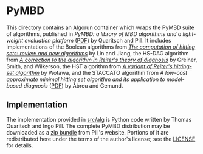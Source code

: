 # PyMBD
This directory contains an Algorun container which wraps the PyMBD suite of algorithms, published in _PyMBD: a library of MBD algorithms and a light-weight evaluation platform_ ([PDF](//dx-2014.ist.tugraz.at/papers/DX14_Tue_PM_tool_paper2.pdf)) by Quaritsch and Pill.
It includes implementations of the Boolean algorithms from [_The computation of hitting sets: review and new algorithms_](//dx.doi.org/10.1016/S0020-0190(02)00506-9) by Lin and Jiang, the HS-DAG algorithm from [_A correction to the algorithm in Reiter's theory of diagnosis_](//dx.doi.org/10.1016/0004-3702(89)90079-9) by Greiner, Smith, and Wilkerson, the HST algorithm from [_A variant of Reiter's hitting-set algorithm_](//dx.doi.org/10.1016/S0020-0190(00)00166-6) by Wotawa, and the STACCATO algorithm from _A low-cost approximate minimal hitting set algorithm and its application to model-based diagnosis_ ([PDF](//haslab.uminho.pt/ruimaranhao/files/sara09.pdf)) by Abreu and Gemund.

## Implementation
The implementation provided in [src/alg](src/alg) is Python code written by Thomas Quaritsch and Ingo Pill.
The complete PyMBD distribution may be downloaded as a [zip bundle](//modiaforted.ist.tugraz.at/downloads/pymbd.zip) from Pill's website.
Portions of it are redistributed here under the terms of the author's license; see the [LICENSE](src/pymbd/LICENSE) for details.
